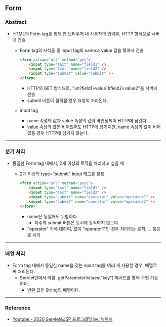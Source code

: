 ## Form

### Abstract

- HTML의 Form tag를 통해 웹 브라우저 내 사용자의 입력을, HTTP 형식으로 서버에 전송

  - Form tag의 자식들 중 input tag의 name과 value 값을 묶어서 전송

    ```html
    <form action="url" method="get">
        <input type="text" name="field1" />
        <input type="text" name="field2" />
        <input type="submit" value="submit" />
    </form>
    ```

    - HTTP의 GET 방식으로, "url?field1=value1&field2=value2"를 서버에 전송
    - submit 버튼이 클릭될 경우 요청이 처리된다. 

  - input tag

    - name 속성의 값과 value 속성의 값이 바인딩되어 HTTP에 담긴다. 
    - value 속성의 값은 비어있어도 HTTP에 담기지만, name 속성의 값이 비어있을 경우 HTTP에 담기지 않는다. 

---

### 분기 처리

- 동일한 Form tag 내에서, 2개 이상의 로직을 처리하고 싶을 때

  - 2개 이상의 type="submit" input 태그를 활용

    ```html
    <form action="url" method="post">
        <input type="text" name="field1" />
        <input type="text" name="field2" />
        <input type="submit" name="operator" value="operator1" />
        <input type="submit" name="operator" value="operator2" />
    </form>
    ```

    - name은 동일해도 무방하다. 
      - 다수의 submit 버튼은 동시에 동작하지 않는다. 
    - "operator" 키에 대하여, 값이 "operator1"인 경우 처리하는 로직, ... 등으로 처리

---

### 배열 처리

- Form tag 내에서 동일한 name을 갖는 input tag를 여러 개 사용할 경우, 배열로써 처리된다. 
  - Servlet단에서 이를 .getParameterValues("key") 메서드를 통해 구현 가능하다. 
    - 반환 값은 String의 배열이다. 

---

### Reference

- [Youtube - 2020 Servlet&JSP 프로그래밍 by. 뉴렉처](https://www.youtube.com/channel/UC5-ixpj8DioZqmrasj6Ihpw)